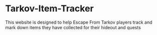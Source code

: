 # Tarkov-Item-Tracker
This website is designed to help Escape From Tarkov players track and mark down items they have collected for their hideout and quests
